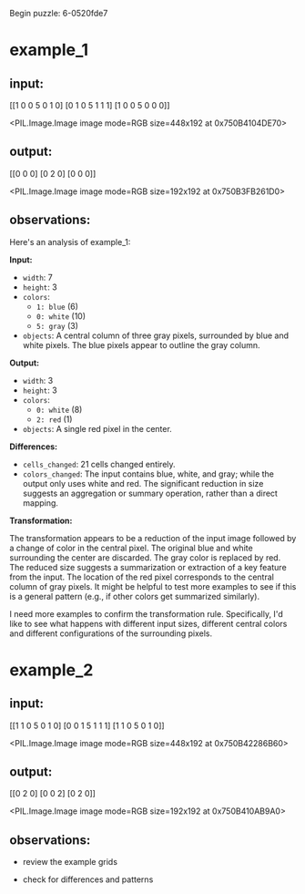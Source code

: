 Begin puzzle: 6-0520fde7


# example_1

## input:

[[1 0 0 5 0 1 0]
 [0 1 0 5 1 1 1]
 [1 0 0 5 0 0 0]]


<PIL.Image.Image image mode=RGB size=448x192 at 0x750B4104DE70>


## output:

[[0 0 0]
 [0 2 0]
 [0 0 0]]


<PIL.Image.Image image mode=RGB size=192x192 at 0x750B3FB261D0>


## observations:

Here's an analysis of example_1:

**Input:**

*   `width`: 7
*   `height`: 3
*   `colors`:
    *   `1: blue` (6)
    *   `0: white` (10)
    *   `5: gray` (3)
*   `objects`: A central column of three gray pixels, surrounded by blue and white pixels. The blue pixels appear to outline the gray column.


**Output:**

*   `width`: 3
*   `height`: 3
*   `colors`:
    *   `0: white` (8)
    *   `2: red` (1)
*   `objects`: A single red pixel in the center.


**Differences:**

*   `cells_changed`: 21 cells changed entirely.
*   `colors_changed`:  The input contains blue, white, and gray; while the output only uses white and red. The significant reduction in size suggests an aggregation or summary operation, rather than a direct mapping.


**Transformation:**

The transformation appears to be a reduction of the input image followed by a change of color in the central pixel. The original blue and white surrounding the center are discarded. The gray color is replaced by red.  The reduced size suggests a summarization or extraction of a key feature from the input.  The location of the red pixel corresponds to the central column of gray pixels.  It might be helpful to test more examples to see if this is a general pattern (e.g., if other colors get summarized similarly).


I need more examples to confirm the transformation rule.  Specifically, I'd like to see what happens with different input sizes, different central colors and different configurations of the surrounding pixels.


# example_2

## input:

[[1 1 0 5 0 1 0]
 [0 0 1 5 1 1 1]
 [1 1 0 5 0 1 0]]


<PIL.Image.Image image mode=RGB size=448x192 at 0x750B42286B60>


## output:

[[0 2 0]
 [0 0 2]
 [0 2 0]]


<PIL.Image.Image image mode=RGB size=192x192 at 0x750B410AB9A0>


## observations:

- review the example grids

- check for differences and patterns

